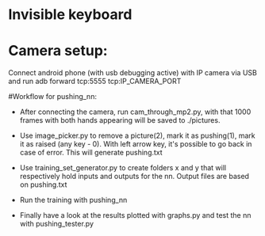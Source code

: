 # Invisible keyboard
# Camera setup: 
Connect android phone (with usb debugging active) with IP camera via USB and run
adb forward tcp:5555 tcp:IP_CAMERA_PORT

#Workflow for pushing_nn:
- After connecting the camera, run cam_through_mp2.py, with that 1000 frames with both hands appearing will be saved to ./pictures.
- Use image_picker.py to remove a picture(2), mark it as pushing(1), mark it as raised (any key - 0). With left arrow key, it's possible to go back in case of error. This will generate pushing.txt
- Use training_set_generator.py to create folders x and y that will respectively hold inputs and outputs for the nn. Output files are based on pushing.txt

- Run the training with pushing_nn
- Finally have a look at the results plotted with graphs.py and test the nn with pushing_tester.py
